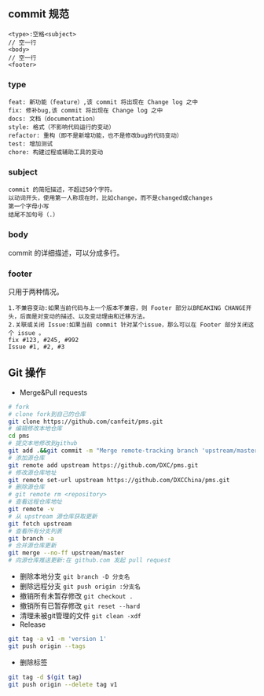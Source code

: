 ## commit 规范
```
<type>:空格<subject>
// 空一行
<body>
// 空一行
<footer>
```

### type
```
feat: 新功能（feature）,该 commit 将出现在 Change log 之中
fix: 修补bug,该 commit 将出现在 Change log 之中
docs: 文档（documentation）
style: 格式（不影响代码运行的变动）
refactor: 重构（即不是新增功能，也不是修改bug的代码变动）
test: 增加测试
chore: 构建过程或辅助工具的变动
```

### subject
```
commit 的简短描述，不超过50个字符。
以动词开头，使用第一人称现在时，比如change，而不是changed或changes
第一个字母小写
结尾不加句号（.）
```

### body
commit 的详细描述，可以分成多行。

### footer
只用于两种情况。
```
1.不兼容变动:如果当前代码与上一个版本不兼容，则 Footer 部分以BREAKING CHANGE开头，后面是对变动的描述、以及变动理由和迁移方法。
2.关联或关闭 Issue:如果当前 commit 针对某个issue，那么可以在 Footer 部分关闭这个 issue 。
fix #123, #245, #992
Issue #1, #2, #3
```

## Git 操作
* Merge&Pull requests
```bash
# fork
# clone fork到自己的仓库
git clone https://github.com/canfeit/pms.git
# 编辑修改本地仓库
cd pms
# 提交本地修改到github
git add .&&git commit -m "Merge remote-tracking branch 'upstream/master'"&&git push
# 添加源仓库
git remote add upstream https://github.com/DXC/pms.git
# 修改源仓库地址
git remote set-url upstream https://github.com/DXCChina/pms.git
# 删除源仓库
# git remote rm <repository>
# 查看远程仓库地址
git remote -v
# 从 upstream 源仓库获取更新
git fetch upstream
# 查看所有分支列表
git branch -a
# 合并源仓库更新
git merge --no-ff upstream/master
# 向源仓库推送更新:在 github.com 发起 pull request
```
* 删除本地分支 `git branch -D 分支名`
* 删除远程分支 `git push origin :分支名`
* 撤销所有未暂存修改 `git checkout .`
* 撤销所有已暂存修改 `git reset --hard`
* 清理未被git管理的文件 `git clean -xdf`
* Release
```bash
git tag -a v1 -m 'version 1'
git push origin --tags
```
* 删除标签
```bash
git tag -d $(git tag)
git push origin --delete tag v1
```
